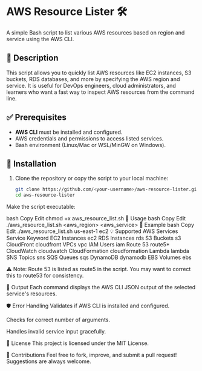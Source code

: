 # AWS Resource Lister 🛠️

A simple Bash script to list various AWS resources based on region and service using the AWS CLI.

## 📌 Description

This script allows you to quickly list AWS resources like EC2 instances, S3 buckets, RDS databases, and more by specifying the AWS region and service. It is useful for DevOps engineers, cloud administrators, and learners who want a fast way to inspect AWS resources from the command line.

## ✅ Prerequisites

- **AWS CLI** must be installed and configured.
- AWS credentials and permissions to access listed services.
- Bash environment (Linux/Mac or WSL/MinGW on Windows).

## 🔧 Installation

1. Clone the repository or copy the script to your local machine:
   ```bash
   git clone https://github.com/<your-username>/aws-resource-lister.git
   cd aws-resource-lister
Make the script executable:

bash
Copy
Edit
chmod +x aws_resource_list.sh
🚀 Usage
bash
Copy
Edit
./aws_resource_list.sh <aws_region> <aws_service>
🧾 Example
bash
Copy
Edit
./aws_resource_list.sh us-east-1 ec2
💡 Supported AWS Services
Service	Keyword
EC2 Instances	ec2
RDS Instances	rds
S3 Buckets	s3
CloudFront	cloudfront
VPCs	vpc
IAM Users	iam
Route 53	route5*
CloudWatch	cloudwatch
CloudFormation	cloudformation
Lambda	lambda
SNS Topics	sns
SQS Queues	sqs
DynamoDB	dynamodb
EBS Volumes	ebs

⚠️ Note: Route 53 is listed as route5 in the script. You may want to correct this to route53 for consistency.

📂 Output
Each command displays the AWS CLI JSON output of the selected service's resources.

🛡️ Error Handling
Validates if AWS CLI is installed and configured.

Checks for correct number of arguments.

Handles invalid service input gracefully.

📄 License
This project is licensed under the MIT License.

🤝 Contributions
Feel free to fork, improve, and submit a pull request! Suggestions are always welcome.
